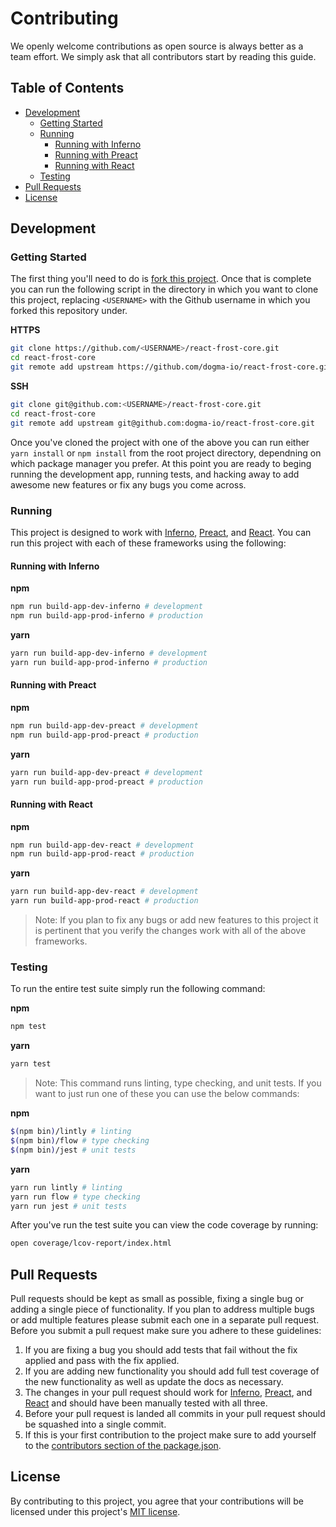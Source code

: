 # Contributing

We openly welcome contributions as open source is always better as a team effort. We simply ask that all contributors start by reading this guide.

## Table of Contents

*   [Development](#development)
    *   [Getting Started](#getting-started)
    *   [Running](#running)
        *   [Running with Inferno](#running-with-inferno)
        *   [Running with Preact](#running-with-preact)
        *   [Running with React](#running-with-react)
    *   [Testing](#testing)
*   [Pull Requests](#pull-requests)
*   [License](#license)

## Development

### Getting Started

The first thing you'll need to do is [fork this project][fork-repo]. Once that is complete you can run the following script in the directory in which you want to clone this project, replacing `<USERNAME>` with the Github username in which you forked this repository under.

**HTTPS**

```bash
git clone https://github.com/<USERNAME>/react-frost-core.git
cd react-frost-core
git remote add upstream https://github.com/dogma-io/react-frost-core.git
```

**SSH**

```bash
git clone git@github.com:<USERNAME>/react-frost-core.git
cd react-frost-core
git remote add upstream git@github.com:dogma-io/react-frost-core.git
```

Once you've cloned the project with one of the above you can run either `yarn install` or `npm install` from the root project directory, dependning on which package manager you prefer. At this point you are ready to beging running the development app, running tests, and hacking away to add awesome new features or fix any bugs you come across.

### Running

This project is designed to work with [Inferno](inferno), [Preact](preact), and [React](react). You can run this project with each of these frameworks using the following:

#### Running with Inferno

**npm**

```bash
npm run build-app-dev-inferno # development
npm run build-app-prod-inferno # production
```

**yarn**

```bash
yarn run build-app-dev-inferno # development
yarn run build-app-prod-inferno # production
```

#### Running with Preact

**npm**

```bash
npm run build-app-dev-preact # development
npm run build-app-prod-preact # production
```

**yarn**

```bash
yarn run build-app-dev-preact # development
yarn run build-app-prod-preact # production
```

#### Running with React

**npm**

```bash
npm run build-app-dev-react # development
npm run build-app-prod-react # production
```

**yarn**

```bash
yarn run build-app-dev-react # development
yarn run build-app-prod-react # production
```

> Note: If you plan to fix any bugs or add new features to this project it is pertinent that you verify the changes work with all of the above frameworks.

### Testing

To run the entire test suite simply run the following command:

**npm**

```bash
npm test
```

**yarn**

```bash
yarn test
```

> Note: This command runs linting, type checking, and unit tests. If you want to just run one of these you can use the below commands:

**npm**

```bash
$(npm bin)/lintly # linting
$(npm bin)/flow # type checking
$(npm bin)/jest # unit tests
```

**yarn**

```bash
yarn run lintly # linting
yarn run flow # type checking
yarn run jest # unit tests
```

After you've run the test suite you can view the code coverage by running:

```bash
open coverage/lcov-report/index.html
```

## Pull Requests

Pull requests should be kept as small as possible, fixing a single bug or adding a single piece of functionality. If you plan to address multiple bugs or add multiple features please submit each one in a separate pull request. Before you submit a pull request make sure you adhere to these guidelines:

1.  If you are fixing a bug you should add tests that fail without the fix applied and pass with the fix applied.
2.  If you are adding new functionality you should add full test coverage of the new functionality as well as update the docs as necessary.
3.  The changes in your pull request should work for [Inferno](inferno), [Preact](preact), and [React](react) and should have been manually tested with all three.
4.  Before your pull request is landed all commits in your pull request should be squashed into a single commit.
5.  If this is your first contribution to the project make sure to add yourself to the [contributors section of the package.json][package-contributors].

## License

By contributing to this project, you agree that your contributions will be licensed under this project's [MIT license](LICENSE.md).

[fork-repo]: https://github.com/dogma-io/react-frost-core#fork-destination-box
[package-contributors]: https://docs.npmjs.com/files/package.json#people-fields-author-contributors
